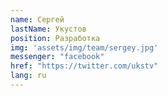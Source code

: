 ```yaml
---
name: Сергей
lastName: Укустов
position: Разработка
img: 'assets/img/team/sergey.jpg'
messenger: "facebook"
href: "https://twitter.com/ukstv"
lang: ru
---
```

